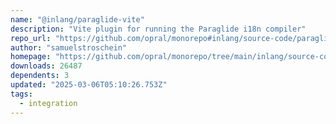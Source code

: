 ```yaml
---
name: "@inlang/paraglide-vite"
description: "Vite plugin for running the Paraglide i18n compiler"
repo_url: "https://github.com/opral/monorepo#inlang/source-code/paraglide/paraglide-vite"
author: "samuelstroschein"
homepage: "https://github.com/opral/monorepo/tree/main/inlang/source-code/paraglide/paraglide-vite#README"
downloads: 26487
dependents: 3
updated: "2025-03-06T05:10:26.753Z"
tags: 
  - integration
---
```

